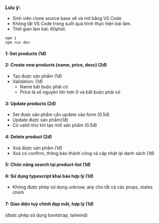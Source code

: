 ### Lưu ý:

- Sinh viên clone source base về và mở bằng VS Code
- Không tắt VS Code trong suốt quá trình thực hiện bài làm.
- Thời gian làm bài: 60phút.

```
npm i
npm run dev
```

#### 1: Get products (1đ)

#### 2: Create new products (name, price, desc) (2đ)

- Tạo được sản phẩm (1đ)
- Validation: (1đ)
  - Name bắt buộc phải có
  - Price là số nguyên lớn hơn 0 và bắt buộc phải có

#### 3: Update products (2đ)

- Set được sản phẩm cần update vào form (0.5đ)
- Update được sản phẩm(1đ)
- Có valid như khi tạo mới sản phẩm (0.5đ)

#### 4: Delete product (2đ)

- Xoá được sản phẩm (1đ)
- Xoá có confirm, thông báo thành công và cập nhật lại danh sách (1đ)

#### 5: Chức năng search tại product-list (1đ)

#### 6: Sử dụng typescript khai báo hợp lý (1đ)

- Không được phép sử dụng unknow, any cho tất cả các props, states chính

#### 7: Giao diện tuỳ chỉnh đẹp mắt, hợp lý (1đ)

(được phép sử dụng bootstrap, tailwind)
